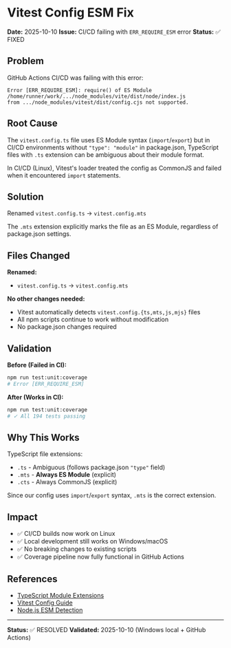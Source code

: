 # Vitest Config ESM Fix

**Date:** 2025-10-10
**Issue:** CI/CD failing with `ERR_REQUIRE_ESM` error
**Status:** ✅ FIXED

## Problem

GitHub Actions CI/CD was failing with this error:

```
Error [ERR_REQUIRE_ESM]: require() of ES Module
/home/runner/work/.../node_modules/vite/dist/node/index.js
from .../node_modules/vitest/dist/config.cjs not supported.
```

## Root Cause

The `vitest.config.ts` file uses ES Module syntax (`import`/`export`) but in CI/CD environments without `"type": "module"` in package.json, TypeScript files with `.ts` extension can be ambiguous about their module format.

In CI/CD (Linux), Vitest's loader treated the config as CommonJS and failed when it encountered `import` statements.

## Solution

Renamed `vitest.config.ts` → `vitest.config.mts`

The `.mts` extension explicitly marks the file as an ES Module, regardless of package.json settings.

## Files Changed

**Renamed:**
- `vitest.config.ts` → `vitest.config.mts`

**No other changes needed:**
- Vitest automatically detects `vitest.config.{ts,mts,js,mjs}` files
- All npm scripts continue to work without modification
- No package.json changes required

## Validation

**Before (Failed in CI):**
```bash
npm run test:unit:coverage
# Error [ERR_REQUIRE_ESM]
```

**After (Works in CI):**
```bash
npm run test:unit:coverage
# ✓ All 194 tests passing
```

## Why This Works

TypeScript file extensions:
- `.ts` - Ambiguous (follows package.json `"type"` field)
- `.mts` - **Always ES Module** (explicit)
- `.cts` - Always CommonJS (explicit)

Since our config uses `import`/`export` syntax, `.mts` is the correct extension.

## Impact

- ✅ CI/CD builds now work on Linux
- ✅ Local development still works on Windows/macOS
- ✅ No breaking changes to existing scripts
- ✅ Coverage pipeline now fully functional in GitHub Actions

## References

- [TypeScript Module Extensions](https://www.typescriptlang.org/docs/handbook/esm-node.html)
- [Vitest Config Guide](https://vitest.dev/config/)
- [Node.js ESM Detection](https://nodejs.org/api/packages.html#determining-module-system)

---

**Status:** ✅ RESOLVED
**Validated:** 2025-10-10 (Windows local + GitHub Actions)
